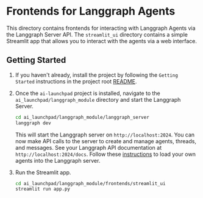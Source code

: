 # Frontends for Langgraph Agents

This directory contains frontends for interacting with Langgraph Agents via the Langgraph Server API. The `streamlit_ui` directory contains a simple Streamlit app that allows you to interact with the agents via a web interface.

## Getting Started

1. If you haven't already, install the project by following the `Getting Started` instructions in the project root [README](../../../README.md).

2. Once the `ai-launchpad` project is installed, navigate to the `ai_launchpad/langgraph_module` directory and start the Langgraph Server.

    ```bash
    cd ai_launchpad/langgraph_module/langgraph_server
    langgraph dev
    ```

    This will start the Langgraph server on `http://localhost:2024`. You can now make API calls to the server to create and manage agents, threads, and messages. See your Langgraph API documentation at `http://localhost:2024/docs`. Follow these [instructions](../langgraph_server/README.md) to load your own agents into the Langgraph server.

3. Run the Streamlit app.

    ```bash
    cd ai_launchpad/langgraph_module/frontends/streamlit_ui
    streamlit run app.py
    ```
